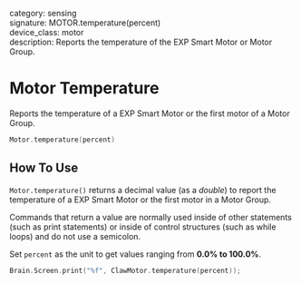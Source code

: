 category: sensing  
signature: MOTOR.temperature(percent)  
device_class: motor  
description: Reports the temperature of the EXP Smart Motor or Motor Group.

# Motor Temperature

Reports the temperature of a EXP Smart Motor or the first motor of a Motor Group.

```cpp
Motor.temperature(percent)
```

## How To Use

`Motor.temperature()` returns a decimal value (as a *double*) to report the temperature of a EXP Smart Motor or the first motor in a Motor Group.  

Commands that return a value are normally used inside of other statements (such as print statements) or inside of control structures (such as while loops) and do not use a semicolon.

Set `percent` as the unit to get values ranging from **0.0% to 100.0%**. 

```cpp
Brain.Screen.print("%f", ClawMotor.temperature(percent));
```
<advanced>
</advanced>